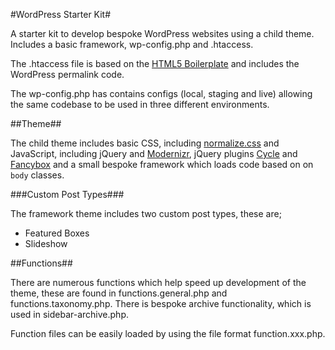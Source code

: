 #WordPress Starter Kit#

A starter kit to develop bespoke WordPress websites using a child theme. Includes a basic framework, wp-config.php and .htaccess.

The .htaccess file is based on the [HTML5 Boilerplate](http://html5boilerplate.com) and includes the WordPress permalink code.

The wp-config.php has contains configs (local, staging and live) allowing the same codebase to be used in three different environments.

##Theme##

The child theme includes basic CSS, including [normalize.css](http://necolas.github.com/normalize.css/) and JavaScript, including jQuery
and [Modernizr](http://www.modernizr.com), jQuery plugins [Cycle](http://jquery.malsup.com/cycle/) and [Fancybox](http://fancyapps.com/fancybox/)
and a small bespoke framework which loads code based on on `body` classes.

###Custom Post Types###

The framework theme includes two custom post types, these are;

* Featured Boxes
* Slideshow

##Functions##

There are numerous functions which help speed up development of the theme, these are found in functions.general.php and functions.taxonomy.php.
There is bespoke archive functionality, which is used in sidebar-archive.php.

Function files can be easily loaded by using the file format function.xxx.php.